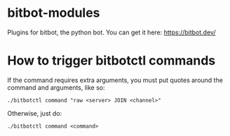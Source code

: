 # bitbot-modules
Plugins for bitbot, the python bot. You can get it here: https://bitbot.dev/

# How to trigger bitbotctl commands
If the command requires extra arguments, you must put quotes around the command and arguments, like so:

`./bitbotctl command "raw <server> JOIN <channel>"`

Otherwise, just do:

`./bitbotctl command <command>`
